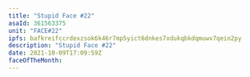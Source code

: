 ```yaml
---
title: "Stupid Face #22"
asaId: 361563375
unit: "FACE#22"
ipfs: bafkreifccrdexzsok6k46r7mp5yict6dnkes7xdukqbkdqmuwv7qein2py
description: "Stupid Face #22"
date: 2021-10-09T17:09:59Z
faceOfTheMonth:
---
```

